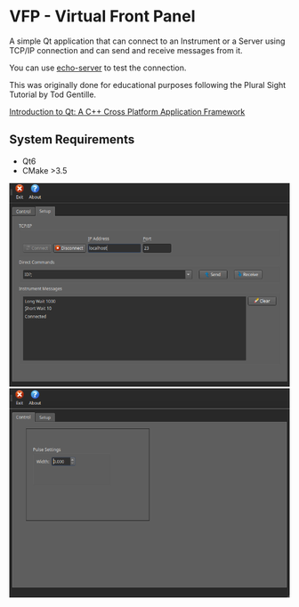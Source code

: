 # VFP - Virtual Front Panel

A simple Qt application that can connect to an Instrument or a Server using TCP/IP connection and can send and receive messages from it.

You can use [echo-server]() to test the connection.

This was originally done for educational purposes following the Plural Sight Tutorial by Tod Gentille.

[Introduction to Qt: A C++ Cross Platform Application Framework](https://app.pluralsight.com/library/courses/introduction-qt-cplusplus-framework/table-of-contents)

## System Requirements

- Qt6
- CMake >3.5

![Setup Tab](./screenshots/SetupTab.png)
![Control Tab](./screenshots/ControlTab.png)
